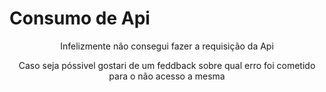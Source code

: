 <h1>Consumo de Api</h1>
<p align="center">Infelizmente não consegui fazer a requisição da Api </p>

<p align="center">Caso seja póssivel gostari de um feddback sobre qual erro foi cometido para o não acesso a mesma</p>

